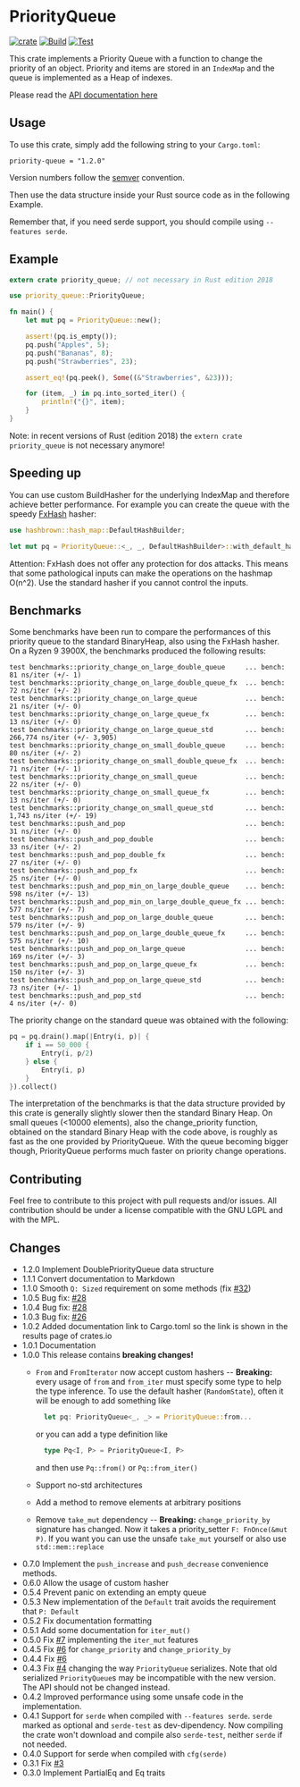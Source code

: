 # PriorityQueue
[![crate](https://img.shields.io/crates/v/priority-queue.svg)](https://crates.io/crates/priority-queue)
[![Build](https://github.com/garro95/priority-queue/actions/workflows/build.yml/badge.svg)](https://github.com/garro95/priority-queue/actions/workflows/build.yml)
[![Test](https://github.com/garro95/priority-queue/actions/workflows/test.yml/badge.svg)](https://github.com/garro95/priority-queue/actions/workflows/test.yml)
	   
This crate implements a Priority Queue with a function to change the priority of an object.
Priority and items are stored in an `IndexMap` and the queue is implemented as a Heap of indexes.


Please read the [API documentation here](https://docs.rs/priority-queue/)

## Usage

To use this crate, simply add the following string to your `Cargo.toml`:
```
priority-queue = "1.2.0"
```

Version numbers follow the [semver](https://semver.org/) convention.

Then use the data structure inside your Rust source code as in the following Example.

Remember that, if you need serde support, you should compile using `--features serde`.

## Example

```rust
extern crate priority_queue; // not necessary in Rust edition 2018

use priority_queue::PriorityQueue;

fn main() {
    let mut pq = PriorityQueue::new();

    assert!(pq.is_empty());
    pq.push("Apples", 5);
    pq.push("Bananas", 8);
    pq.push("Strawberries", 23);

    assert_eq!(pq.peek(), Some((&"Strawberries", &23)));

    for (item, _) in pq.into_sorted_iter() {
        println!("{}", item);
    }
}
```

Note: in recent versions of Rust (edition 2018) the `extern crate priority_queue` is not necessary anymore!

## Speeding up

You can use custom BuildHasher for the underlying IndexMap and therefore achieve better performance.
For example you can create the queue with the speedy [FxHash](https://github.com/Amanieu/hashbrown) hasher:

```rust
use hashbrown::hash_map::DefaultHashBuilder;

let mut pq = PriorityQueue::<_, _, DefaultHashBuilder>::with_default_hasher();
```

Attention: FxHash does not offer any protection for dos attacks. This means that some pathological inputs can make the operations on the hashmap O(n^2). Use the standard hasher if you cannot control the inputs.

## Benchmarks

Some benchmarks have been run to compare the performances of this priority queue to the standard BinaryHeap, also using the FxHash hasher.
On a Ryzen 9 3900X, the benchmarks produced the following results:
```
test benchmarks::priority_change_on_large_double_queue     ... bench:          81 ns/iter (+/- 1)
test benchmarks::priority_change_on_large_double_queue_fx  ... bench:          72 ns/iter (+/- 2)
test benchmarks::priority_change_on_large_queue            ... bench:          21 ns/iter (+/- 0)
test benchmarks::priority_change_on_large_queue_fx         ... bench:          13 ns/iter (+/- 0)
test benchmarks::priority_change_on_large_queue_std        ... bench:     266,774 ns/iter (+/- 3,905)
test benchmarks::priority_change_on_small_double_queue     ... bench:          80 ns/iter (+/- 2)
test benchmarks::priority_change_on_small_double_queue_fx  ... bench:          71 ns/iter (+/- 1)
test benchmarks::priority_change_on_small_queue            ... bench:          22 ns/iter (+/- 0)
test benchmarks::priority_change_on_small_queue_fx         ... bench:          13 ns/iter (+/- 0)
test benchmarks::priority_change_on_small_queue_std        ... bench:       1,743 ns/iter (+/- 19)
test benchmarks::push_and_pop                              ... bench:          31 ns/iter (+/- 0)
test benchmarks::push_and_pop_double                       ... bench:          33 ns/iter (+/- 2)
test benchmarks::push_and_pop_double_fx                    ... bench:          27 ns/iter (+/- 0)
test benchmarks::push_and_pop_fx                           ... bench:          25 ns/iter (+/- 0)
test benchmarks::push_and_pop_min_on_large_double_queue    ... bench:         598 ns/iter (+/- 13)
test benchmarks::push_and_pop_min_on_large_double_queue_fx ... bench:         577 ns/iter (+/- 7)
test benchmarks::push_and_pop_on_large_double_queue        ... bench:         579 ns/iter (+/- 9)
test benchmarks::push_and_pop_on_large_double_queue_fx     ... bench:         575 ns/iter (+/- 10)
test benchmarks::push_and_pop_on_large_queue               ... bench:         169 ns/iter (+/- 3)
test benchmarks::push_and_pop_on_large_queue_fx            ... bench:         150 ns/iter (+/- 3)
test benchmarks::push_and_pop_on_large_queue_std           ... bench:          73 ns/iter (+/- 1)
test benchmarks::push_and_pop_std                          ... bench:           4 ns/iter (+/- 0)
```

The priority change on the standard queue was obtained with the following:

```rust
pq = pq.drain().map(|Entry(i, p)| {
    if i == 50_000 {
        Entry(i, p/2)
    } else {
        Entry(i, p)
    }
}).collect()
```

The interpretation of the benchmarks is that the data structure provided by this crate is generally slightly slower then the standard Binary Heap.
On small queues (<10000 elements), also the change_priority function, obtained on the standard Binary Heap with the code above, is roughly as fast as the one provided by PriorityQueue.
With the queue becoming bigger though, PriorityQueue performs much faster on priority change operations.


## Contributing

Feel free to contribute to this project with pull requests and/or issues. All contribution should be under a license compatible with the GNU LGPL and with the MPL.

## Changes

* 1.2.0 Implement DoublePriorityQueue data structure
* 1.1.1 Convert documentation to Markdown
* 1.1.0 Smooth `Q: Sized` requirement on some methods (fix [#32](https://github.com/garro95/priority-queue/issues/32>))
* 1.0.5 Bug fix: [#28](https://github.com/garro95/priority-queue/issues/28)
* 1.0.4 Bug fix: [#28](https://github.com/garro95/priority-queue/issues/28)
* 1.0.3 Bug fix: [#26](https://github.com/garro95/priority-queue/issues/26)
* 1.0.2 Added documentation link to Cargo.toml so the link is shown in the results page of crates.io
* 1.0.1 Documentation
* 1.0.0 This release contains **breaking changes!**
    * `From` and `FromIterator` now accept custom hashers -- **Breaking:**
      every usage of `from` and `from_iter` must specify some type to help the type inference. To use the default hasher (`RandomState`), often it will be enough to add something like

      ```rust
		let pq: PriorityQueue<_, _> = PriorityQueue::from...
	  ```

      or you can add a type definition like

      ```rust
		type Pq<I, P> = PriorityQueue<I, P>
	  ```

      and then use `Pq::from()` or `Pq::from_iter()`
    * Support no-std architectures
    * Add a method to remove elements at arbitrary positions
    * Remove `take_mut` dependency -- **Breaking:**
      `change_priority_by` signature has changed. Now it takes a priority_setter `F: FnOnce(&mut P)`.
      If you want you can use the unsafe `take_mut` yourself or also use `std::mem::replace`
* 0.7.0 Implement the `push_increase` and `push_decrease` convenience methods.
* 0.6.0 Allow the usage of custom hasher
* 0.5.4 Prevent panic on extending an empty queue
* 0.5.3 New implementation of the `Default` trait avoids the requirement that `P: Default`
* 0.5.2 Fix documentation formatting
* 0.5.1 Add some documentation for `iter_mut()`
* 0.5.0 Fix [#7](https://github.com/garro95/priority-queue/issues/7) implementing the `iter_mut` features
* 0.4.5 Fix [#6](https://github.com/garro95/priority-queue/issues/6) for `change_priority` and `change_priority_by`
* 0.4.4 Fix [#6](https://github.com/garro95/priority-queue/issues/6)
* 0.4.3 Fix [#4](https://github.com/garro95/priority-queue/issues/4) changing the way `PriorityQueue` serializes.
  Note that old serialized `PriorityQueue`s may be incompatible with the new version.
  The API should not be changed instead.
* 0.4.2 Improved performance using some unsafe code in the implementation.
* 0.4.1 Support for `serde` when compiled with `--features serde`.
  `serde` marked as optional and `serde-test` as dev-dipendency.
  Now compiling the crate won't download and compile also `serde-test`, neither `serde` if not needed.
* 0.4.0 Support for serde when compiled with `cfg(serde)`
* 0.3.1 Fix [#3](https://github.com/garro95/priority-queue/issues/3)
* 0.3.0 Implement PartialEq and Eq traits
